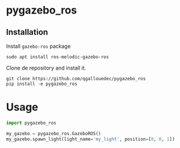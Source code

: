 # pygazebo_ros

## Installation

Install `gazebo-ros` package

    sudo apt install ros-melodic-gazebo-ros

Clone de repository and install it.

    git clone https://github.com/qgallouedec/pygazebo_ros
    pip install -e pygazebo_ros

# Usage

```python
import pygazebo_ros

my_gazebo = pygazebo_ros.GazeboROS()
my_gazebo.spawn_light(light_name='my_light', position=[0, 0, 1])